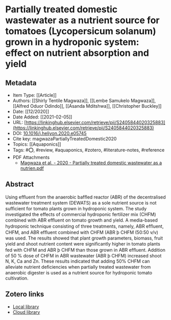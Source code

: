 # Partially treated domestic wastewater as a nutrient source for tomatoes (Lycopersicum solanum) grown in a hydroponic system: effect on nutrient absorption and yield

## Metadata

* Item Type: [[Article]]
* Authors: [[Shirly Tentile Magwaza]], [[Lembe Samukelo Magwaza]], [[Alfred Oduor Odindo]], [[Asanda Mditshwa]], [[Christopher Buckley]]
* Date: [[12/2020]]
* Date Added: [[2021-02-05]]
* URL: [https://linkinghub.elsevier.com/retrieve/pii/S2405844020325883](https://linkinghub.elsevier.com/retrieve/pii/S2405844020325883)
* DOI: [10.1016/j.heliyon.2020.e05745](https://doi.org/10.1016/j.heliyon.2020.e05745)
* Cite key: magwazaPartiallyTreatedDomestic2020
* Topics: [[Aquaponics]]
* Tags: #⭕, #review, #aquaponics, #zotero, #literature-notes, #reference
* PDF Attachments
	- [Magwaza et al. - 2020 - Partially treated domestic wastewater as a nutrien.pdf](zotero://open-pdf/library/items/F596AVJZ)

## Abstract

Using efﬂuent from the anaerobic bafﬂed reactor (ABR) of the decentralised wastewater treatment system (DEWATS) as a sole nutrient source is not sufﬁcient for tomato plants grown in hydroponic system. The study investigated the effects of commercial hydroponic fertilizer mix (CHFM) combined with ABR efﬂuent on tomato growth and yield. A media-based hydroponic technique consisting of three treatments, namely, ABR efﬂuent, CHFM, and ABR efﬂuent combined with CHFM (ABR þ CHFM (50:50 v/v) was used. The results showed that plant growth parameters, biomass, fruit yield and shoot nutrient content were signiﬁcantly higher in tomato plants fed with CHFM and ABR þ CHFM than those grown in ABR efﬂuent. Addition of 50 % dose of CHFM in ABR wastewater (ABR þ CHFM) increased shoot N, K, Ca and Zn. These results indicated that adding 50% CHFM can alleviate nutrient deﬁciencies when partially treated wastewater from anaerobic digester is used as a nutrient source for hydroponic tomato cultivation.


##  Zotero links
* [Local library](zotero://select/items/1_9JHZ6KNW)
* [Cloud library](http://zotero.org/users/5448669/items/9JHZ6KNW)


